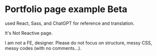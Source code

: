 # Portfolio page example Beta

used React, Sass, and ChatGPT for reference and translation.

It's Not Reactive page.

I am not a FE, designer. Please do not focus on structure, messy CSS, messy codes (with no comments...).
